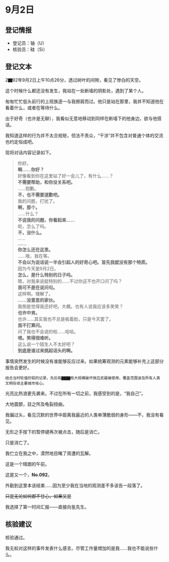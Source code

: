 # 9月2日

## 登记情报

- 登记员：铀（U）
- 核验员：硅（Si）

## 登记文本

2▇92年9月2日上午10点26分，透过树叶的间隙，看见了惨白的天空。

这个时候什么都还没有发生，我站在一处断墙的阴影处，遇到了某个人。

匆匆忙忙低头前行的上班族逐一与我擦肩而过。他只是站在那里，我并不知道他在看着什么，或者在等待什么。

出于好奇（也许是无聊），我看似无意地移动到同样在断墙下的他身边，欲与他搭话。

我知道这样的行为并不太合规矩，但法不责众，“干涉”并不包含对普通个体的交流也约定俗成吧。

现将对话内容记录如下。

>你好。  
**啊……你好？**  
好像看到你在这里站了好一会儿了，有什么……？  
**不需要帮助，和你没关系吧。**  
……抱歉。  
**不，也不需要道歉吧。**  
我的问题，打扰了。  
**啊，那个。**  
……什么？  
**不说我的问题，你看起来……**  
呃，怎么了吗。  
**不，没什么。**  
……  
**……**  
**你怎么还在这里。**  
……哦，我在等。  
**不会以为说话说一半会引起人的好奇心吧。首先我就没有那个特质。**  
因为今天是9月2日。  
**怎么，是什么特别的日子吗。**  
嗯，对我来说挺特别的……不过你这不也开口问了吗？  
**我可不是在说问句。**  
这样啊。理解了。  
**……没意思的家伙。**  
我倒是觉得我还好吧。大概。也有人说我应该多笑笑？  
**也许中肯。**  
也许……其实我也不总是板着脸，只是今天罢了。  
**我不打算问。**  
问了我也不会说的啦……哈哈。  
**啧。笑得很难听。**  
这么说一个陌生人不太好吧？  
**到底是谁过来挑起话头的啊。**  

事情突然发生的时候没有谁能够反应过来。如果统筹观测的元素能够补充上这部分报告会更好。

```
结合当时轮值的铝的记录，先后有▇▇▇▇枚大规模破坏效应武器被使用，覆盖范围波及所有人类文明存续主要城市核心。
```

光亮比热浪更先袭来。不过在所有一切之前，我感受到的是，“我自己”。

大地震颤，目之所及龟裂扭曲。

我偏过头，看见沉默的世界中距离我最近的人类单薄脆弱的身形——不，我没有看见。

无形之手按下的暂停键再次被点击，随后是消亡。

只是消亡了。

我伫立在我之中，漠然地目睹了周遭的瓦解。

这是一个晴朗的午前。

这是又一个，**No.092**。

外勤到这里本该结束……因为至少我在当地的观测差不多该告一段落了。

~~只是无论如何都不甘心，如果又是~~

我选择了第一时间汇报——直接向氢先生。

## 核验建议

核验通过。

我无权对这样的事件发表什么感言。尽管工作量增加的是我……我也不能说些什么。
